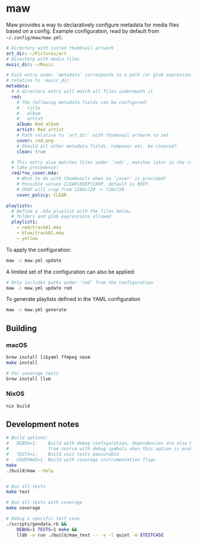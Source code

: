 # maw
Maw provides a way to declaratively configure metadata for media files based on
a config. Example configuration, read by default from `~/.config/maw/maw.yml`:

```yaml
# Directory with custom thumbnail artwork
art_dir: ~/Pictures/art
# Directory with media files
music_dir: ~/Music

# Each entry under `metadata` corresponds to a path (or glob expression) 
# relative to `music_dir`
metadata:
  # A directory entry will match all files underneath it
  red:
    # The following metadata fields can be configured:
    #   title
    #   album
    #   artist
    album: Red album
    artist: Red artist
    # Path relative to `art_dir` with thumbnail artwork to set
    cover: red.png
    # Should all other metadata fields, composer etc. be cleared?
    clean: true

  # This entry also matches files under `red/`, matches later in the configuration
  # take precedence!
  red/*no_cover.m4a:
    # What to do with thumbnails when no `cover` is provided?
    # Possible values CLEAR|KEEP|CROP, default is KEEP.
    # CROP will crop from 1280x720 -> 720x720
    cover_policy: CLEAR

playlists:
  # Define a .m3u playlist with the files below, 
  # folders and glob expressions allowed
  playlist1:
    - red/track01.m4a
    - blue/track01.m4a
    - yellow
```

To apply the configuration:
```bash
maw -c maw.yml update
```

A limited set of the configuration can also be applied:
```bash
# Only includes paths under 'red' from the configuration
maw -c maw.yml update red
```

To generate playlists defined in the YAML configuration
```bash
maw -c maw.yml generate
```

## Building

### macOS
```bash
brew install libyaml ffmpeg nasm
make install

# For coverage tests
brew install llvm
```

### NixOS
```bash
nix build
```

## Development notes
```bash
# Build options:
#   DEBUG=1:    Build with debug configuration, dependencies are also built
#               from source with debug symbols when this option is enabled
#   TESTS=1:    Build unit tests executable
#   COVERAGE=1  Build with coverage instrumentation flags
make
./build/maw --help


# Run all tests
make test

# Run all tests with coverage
make coverage

# Debug a specific test case
./scripts/gendata.rb &&
    DEBUG=1 TESTS=1 make &&
    lldb -o run ./build/maw_test -- -v -l quiet -m $TESTCASE
```
